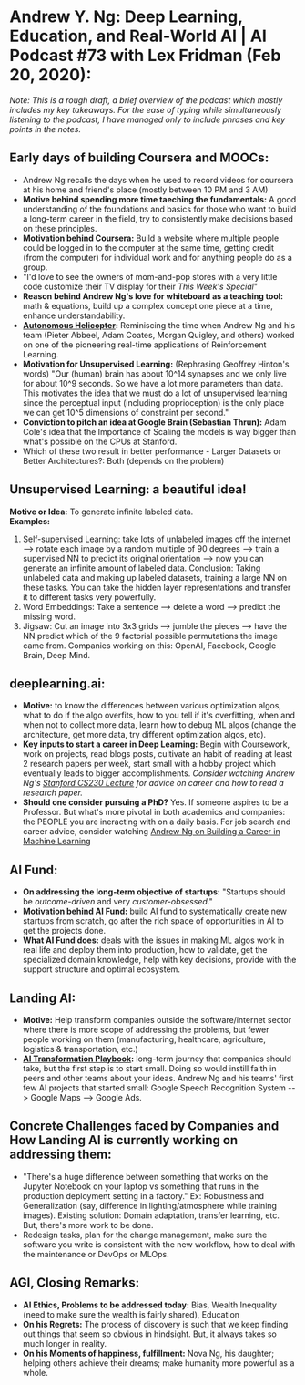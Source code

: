 # Andrew Y. Ng: Deep Learning, Education, and Real-World AI | AI Podcast #73 with Lex Fridman (Feb 20, 2020):  
*Note: This is a rough draft, a brief overview of the podcast which mostly includes my key takeaways. For the ease of typing while simultaneously listening to the podcast, I have managed only to include phrases and key points in the notes.*  

## Early days of building Coursera and MOOCs:  
- Andrew Ng recalls the days when he used to record videos for coursera at his home and friend's place (mostly between 10 PM and 3 AM)  
- **Motive behind spending more time taeching the fundamentals:** A good understanding of the foundations and basics for those who want to build a long-term career in the field, try to consistently make decisions based on these principles.  
- **Motivation behind Coursera:** Build a website where multiple people could be logged in to the computer at the same time, getting credit (from the computer) for individual work and for anything people do as a group.  
- "I'd love to see the owners of mom-and-pop stores with a very little code customize their TV display for their *This Week's Special*"  
- **Reason behind Andrew Ng's love for whiteboard as a teaching tool:** math & equations, build up a complex concept one piece at a time, enhance understandability.  
- **[Autonomous Helicopter](http://heli.stanford.edu/):** Reminiscing the time when Andrew Ng and his team (Pieter Abbeel, Adam Coates, Morgan Quigley, and others) worked on one of the pioneering real-time applications of Reinforcement Learning.  
- **Motivation for Unsupervised Learning:** (Rephrasing Geoffrey Hinton's words) "Our (human) brain has about 10^14 synapses and we only live for about 10^9 seconds. So we have a lot more parameters than data. This motivates the idea that we must do a lot of unsupervised learning since the perceptual input (including proprioception) is the only place we can get 10^5 dimensions of constraint per second."  
- **Conviction to pitch an idea at Google Brain (Sebastian Thrun):** Adam Cole's idea that the Importance of Scaling the models is way bigger than what's possible on the CPUs at Stanford.  
- Which of these two result in better performance - Larger Datasets or Better Architectures?: Both (depends on the problem)  

## Unsupervised Learning: a beautiful idea!  
**Motive or Idea:** To generate infinite labeled data.  
**Examples:**  
1. Self-supervised Learning: take lots of unlabeled images off the internet --> rotate each image by a random multiple of 90 degrees --> train a supervised NN to predict its original orientation --> now you can generate an infinite amount of labeled data. Conclusion: Taking unlabeled data and making up labeled datasets, training a large NN on these tasks. You can take the hidden layer representations and transfer it to different tasks very powerfully.  
2. Word Embeddings: Take a sentence --> delete a word --> predict the missing word.  
3. Jigsaw: Cut an image into 3x3 grids --> jumble the pieces --> have the NN predict which of the 9 factorial possible permutations the image came from. Companies working on this: OpenAI, Facebook, Google Brain, Deep Mind.  

## deeplearning.ai:  
- **Motive:** to know the differences between various optimization algos, what to do if the algo overfits, how to you tell if it's overfitting, when and when not to collect more data, learn how to debug ML algos (change the architecture, get more data, try different optimization algos, etc).  
- **Key inputs to start a career in Deep Learning:** Begin with Coursework, work on projects, read blogs posts, cultivate an habit of reading at least 2 research papers per week, start small with a hobby project which eventually leads to bigger accomplishments. *Consider watching Andrew Ng's [Stanford CS230 Lecture](https://www.youtube.com/watch?v=733m6qBH-jI) for advice on career and how to read a research paper.*  
- **Should one consider pursuing a PhD?** Yes. If someone aspires to be a Professor. But what's more pivotal in both academics and companies: the PEOPLE you are ineracting with on a daily basis. For job search and career advice, consider watching [Andrew Ng on Building a Career in Machine Learning](https://www.youtube.com/watch?v=4kiHsIaK9_w)  

## AI Fund:  
- **On addressing the long-term objective of startups:** "Startups should be *outcome-driven* and very *customer-obsessed*."  
- **Motivation behind AI Fund:** build AI fund to systematically create new startups from scratch, go after the rich space of opportunities in AI to get the projects done.  
- **What AI Fund does:** deals with the issues in making ML algos work in real life and deploy them into production, how to validate, get the specialized domain knowledge, help with key decisions, provide with the support structure and optimal ecosystem.  

## Landing AI:  
- **Motive:** Help transform companies outside the software/internet sector where there is more scope of addressing the problems, but fewer people working on them (manufacturing, healthcare, agriculture, logistics & transportation, etc.)  
- **[AI Transformation Playbook](https://landing.ai/ai-transformation-playbook/):** long-term journey that companies should take, but the first step is to start small. Doing so would instill faith in peers and other teams about your ideas. Andrew Ng and his teams' first few AI projects that started small: Google Speech Recognition System --> Google Maps --> Google Ads.  

## Concrete Challenges faced by Companies and How Landing AI is currently working on addressing them:  
- "There's a huge difference between something that works on the Jupyter Notebook on your laptop vs something that runs in the production deployment setting in a factory." Ex: Robustness and Generalization (say, difference in lighting/atmosphere while training images). Existing solution: Domain adaptation, transfer learning, etc. But, there's more work to be done.  
- Redesign tasks, plan for the change management, make sure the software you write is consistent with the new workflow, how to deal with the maintenance or DevOps or MLOps.  

## AGI, Closing Remarks:  
- **AI Ethics, Problems to  be addressed today:** Bias, Wealth Inequality (need to make sure the wealth is fairly shared), Education  
- **On his Regrets:** The process of discovery is such that we keep finding out things that seem so obvious in hindsight. But, it always takes so much longer in reality.  
- **On his Moments of happiness, fulfillment:** Nova Ng, his daughter; helping others achieve their dreams; make humanity more powerful as a whole.  
